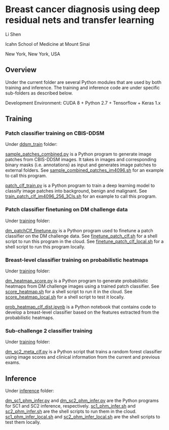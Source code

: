 # Breast cancer diagnosis using deep residual nets and transfer learning

Li Shen

Icahn School of Medicine at Mount Sinai

New York, New York, USA

## Overview
Under the current folder are several Python modules that are used by both training and inference. The training and inference code are under specific sub-folders as described below.

Development Environment: CUDA 8 + Python 2.7 + Tensorflow + Keras 1.x

## Training
### Patch classifier training on CBIS-DDSM
Under [ddsm_train](./ddsm_train) folder:

[sample_patches_combined.py](./ddsm_train/sample_patches_combined.py) is a Python program to generate image patches from CBIS-DDSM images. It takes in images and corresponding binary masks (i.e. annotations) as input and generates image patches to external folders. See [sample_combined_patches_im4096.sh](./ddsm_train/sample_combined_patches_im4096.sh) for an example to call this program.

[patch_clf_train.py](./ddsm_train/patch_clf_train.py) is a Python program to train a deep learning model to classify image patches into background, benign and malignant. See [train_patch_clf_im4096_256_3Cls.sh](./ddsm_train/train_patch_clf_im4096_256_3Cls.sh) for an example to call this program.
### Patch classifier finetuning on DM challenge data
Under [training](./training) folder:

[dm_patchClf_finetune.py](./training/dm_patchClf_finetune.py) is a Python program used to finetune a patch classifier on the DM challenge data. See [finetune_patch_clf.sh](./training/finetune_patch_clf.sh) for a shell script to run this program in the cloud. See [finetune_patch_clf_local.sh](./training/finetune_patch_clf_local.sh) for a shell script to run this program locally.
### Breast-level classifier training on probabilistic heatmaps
Under [training](./training) folder:

[dm_heatmap_score.py](./training/dm_heatmap_score.py) is a Python program to generate probabilistic heatmaps from DM challenge images using a trained patch classifier. See [score_heatmap.sh](./training/score_heatmap.sh) for a shell script to run it in the cloud. See [score_heatmap_local.sh](./training/score_heatmap_local.sh) for a shell script to test it locally. 

[prob_heatmap_clf_dist.ipynb](./training/prob_heatmap_clf_dist.ipynb) is a Python notebook that contains code to develop a breast-level classifier based on the features extracted from the probabilistic heatmaps. 
### Sub-challenge 2 classifier training
Under [training](./training) folder:

[dm_sc2_meta_clf.py](./training/dm_sc2_meta_clf.py) is a Python script that trains a random forest classifier using image scores and clinical information from the current and previous exams.

## Inference
Under [inference](./inference) folder:

[dm_sc1_phm_infer.py](./inference/dm_sc1_phm_infer.py) and [dm_sc2_phm_infer.py](./inference/dm_sc2_phm_infer.py) are the Python programs for SC1 and SC2 inference, respectively. [sc1_phm_infer.sh](./inference/sc1_phm_infer.sh) and [sc2_phm_infer.sh](./inference/sc2_phm_infer.sh) are the shell scripts to run them in the cloud. [sc1_phm_infer_local.sh](./inference/sc1_phm_infer_local.sh) and [sc2_phm_infer_local.sh](./inference/sc2_phm_infer_local.sh) are the shell scripts to test them locally.



